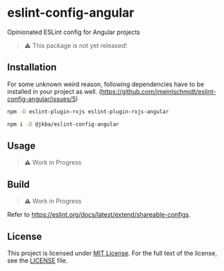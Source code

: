 # eslint-config-angular

Opinionated ESLint config for Angular projects

> :warning: This package is not yet released!


## Installation

For some unknown weird reason, following dependencies have to be installed in your project as well. (https://github.com/jmeinlschmidt/eslint-config-angular/issues/5)

```sh
npm -D eslint-plugin-rxjs eslint-plugin-rxjs-angular
```

```sh
npm i -D @jkba/eslint-config-angular
```


## Usage

> :warning: Work in Progress


## Build

> :warning: Work in Progress

Refer to https://eslint.org/docs/latest/extend/shareable-configs.


## License

This project is licensed under [MIT License](http://opensource.org/licenses/MIT/).
For the full text of the license, see the [LICENSE](LICENSE) file.
